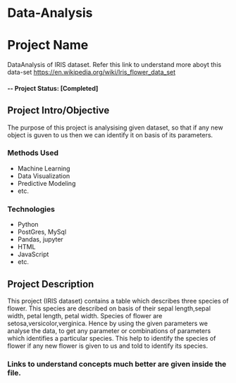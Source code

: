 # Data-Analysis

# Project Name
DataAnalysis of IRIS dataset.
Refer this link to understand more aboyt this data-set https://en.wikipedia.org/wiki/Iris_flower_data_set

#### -- Project Status: [Completed]

## Project Intro/Objective
The purpose of this project is analysising given dataset, so that if any new object is guven to us then we can identify it on basis of its parameters.


### Methods Used
* Machine Learning
* Data Visualization
* Predictive Modeling
* etc.

### Technologies
* Python
* PostGres, MySql
* Pandas, jupyter
* HTML
* JavaScript
* etc. 

## Project Description
This project (IRIS dataset) contains a table  which describes three species of flower.
This species are described on basis of their sepal length,sepal width, petal length, petal width.
Species of flower are setosa,versicolor,verginica.
Hence by using the given parameters we analyse the data, to get any parameter or combinations of parameters which identifies a particular species.
This help to identify the species of flower if any new flower is given to us and told to identify its species.

### Links to understand concepts much better are given inside the file.
